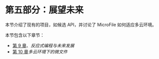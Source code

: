 # 第五部分：展望未来

本节介绍了现有的项目，如候选 API，并讨论了 MicroFile 如何适应多云环境。

本节包含以下章节：

*   [第 9 章](09.html)、*反应式编程与未来发展*
*   [第 10 章](10.html)*多云环境下的微文件*